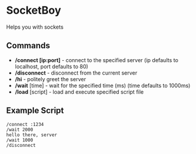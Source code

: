 # SocketBoy
Helps you with sockets

## Commands
* **/connect [ip:port]** - connect to the specified server (ip defaults to localhost, port defaults to 80)
* **/disconnect** - disconnect from the current server
* **/hi** - politely greet the server
* **/wait** [time] - wait for the specified time (ms) (time defaults to 1000ms)
* **/load** [script] - load and execute specified script file

## Example Script
```
/connect :1234
/wait 2000
hello there, server
/wait 1000
/disconnect
```